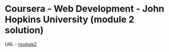 # Coursera - Web Development - John Hopkins University  (module 2 solution)

URL - [module2](https://agrima84.github.io/module2-coursera-JHU-WebDev.github.io/)
